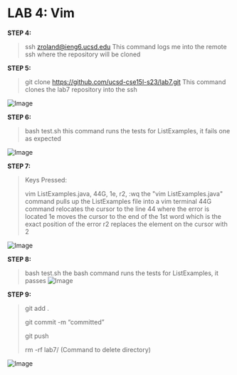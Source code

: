 # LAB 4: Vim

**STEP 4:**
>ssh zroland@ieng6.ucsd.edu
>This command logs me into the remote ssh where the repository will be cloned

**STEP 5:**
>git clone https://github.com/ucsd-cse15l-s23/lab7.git
>This command clones the lab7 repository into the ssh

![Image](https://postimg.cc/LnMFNrSd)

**STEP 6:**
>bash test.sh
>this command runs the tests for ListExamples, it fails one as expected

![Image](https://postimg.cc/5XHJFPtR)

**STEP 7:**
>Keys Pressed:
>
>vim ListExamples.java, 44G, 1e, r2, :wq
>the "vim ListExamples.java" command pulls up the ListExamples file into a vim terminal
>44G command relocates the cursor to the line 44 where the error is located
>1e moves the cursor to the end of the 1st word which is the exact position of the error
>r2 replaces the element on the cursor with 2

![Image](https://postimg.cc/nXKkTxMj)

**STEP 8:**
>bash test.sh
>the bash command runs the tests for ListExamples, it passes
![Image](https://postimg.cc/mcjWvKph)

**STEP 9:**
>git add .
> 
>git commit -m “committed”
>
>git push
>
>rm -rf lab7/ (Command to delete directory)

![Image](https://postimg.cc/tZbtxM9d)
